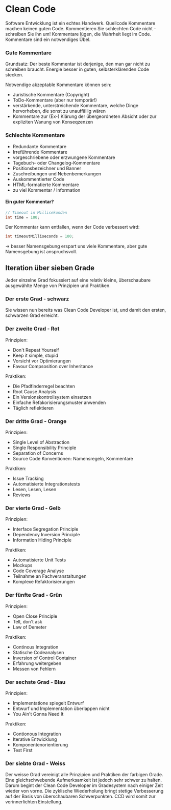 # Clean Code



Software Entwicklung ist ein echtes Handwerk. Quellcode Kommentare machen keinen guten Code. Kommentieren Sie schlechten Code nicht - schreiben Sie ihn um! Kommentare lügen, die Wahrheit liegt im Code. Kommentare sind ein notwendiges Übel.&#x20;

### Gute Kommentare

Grundsatz: Der beste Kommentar ist derjenige, den man gar nicht zu schreiben braucht. Energie besser in guten, selbsterklärenden Code stecken.&#x20;

Notwendige akzeptable Kommentare können sein:&#x20;

* Juristische Kommentare (Copyright)
* ToDo-Kommentare (aber nur temporär!)
* verstärkende, unterstreichende Kommentare, welche Dinge hervorheben, die sonst zu unauffällig wären
* Kommentare zur (Ex-) Klärung der übergeordneten Absicht oder zur expliziten Wanung von Konseqzenzen

### Schlechte Kommentare&#x20;

* Redundante Kommentare
* Irreführende Kommentare
* vorgeschriebene oder erzwungene Kommentare
* Tagebuch- oder Changelog-Kommentare
* Positionsbezeichner und Banner
* Zuschreibungen und Nebenbemerkungen
* Auskommentierter Code
* HTML-formatierte Kommentare
* zu viel Kommentar / Information

#### Ein guter Kommentar?

```java
// Timeout in Millisekunden
int time = 100; 
```

Der Kommentar kann entfallen, wenn der Code verbessert wird:

```java
int timeoutMilliseconds = 100;
```

\-> besser Namensgebung erspart uns viele Kommentare, aber gute Namensgebung ist anspruchsvoll.&#x20;

## Iteration über sieben Grade

Jeder einzelne Grad fokussiert auf eine relativ kleine, überschaubare ausgewählte Menge von Prinzipien und Praktiken.&#x20;

### Der erste Grad - schwarz

Sie wissen nun bereits was Clean Code Developer ist, und damit den ersten, schwarzen Grad erreicht.&#x20;

### Der zweite Grad - Rot

Prinzipien:

* Don't Repeat Yourself
* Keep it simple, stupid
* Vorsicht vor Optimierungen
* Favour Compsosition over Inheritance

Praktiken:&#x20;

* Die Pfadfinderregel beachten
* Root Cause Analysis
* Ein Versionskontrollsystem einsetzen
* Einfache Refakorisierungsmuster anwenden
* Täglich reflektieren

### Der dritte Grad - Orange

Prinzipien:&#x20;

* Single Level of Abstraction
* Single Responsibility Principle
* Separation of Concerns
* Source Code Konventionen: Namensregeln, Kommentare

Praktiken:&#x20;

* Issue Tracking
* Automatisierte Integrationstests
* Lesen, Lesen, Lesen
* Reviews

### Der vierte Grad - Gelb

Prinzipien:&#x20;

* Interface Segregation Principle
* Dependency Inversion Principle&#x20;
* Information Hiding Principle

Praktiken:&#x20;

* Automatisierte Unit Tests
* Mockups
* Code Coverage Analyse
* Teilnahme an Fachveranstaltungen
* Komplexe Refaktorisierungen

### Der fünfte Grad - Grün

Prinzipien:&#x20;

* Open Close Principle
* Tell, don't ask
* Law of Demeter

Praktiken:

* Continous Integration
* Statische Codeanalysen
* Inversion of Control Container
* Erfahrung weitergeben
* Messen von Fehlern

### Der sechste Grad - Blau

Prinzipien:&#x20;

* Implementatione spiegelt Entwurf
* Entwurf und Implementation überlappen nicht
* You Ain't Gonna Need It

Praktiken:

* Contionous Integration
* Iterative Entwicklung
* Komponentenorientierung
* Test First

### Der siebte Grad - Weiss

Der weisse Grad vereinigt alle Prinzipien und Praktiken der farbigen Grade. Eine gleichschwebende Aufmerksamkeit ist jedoch sehr schwer zu halten. Darum begint der Clean Code Developer im Gradesystem nach einiger Zeit wieder von vorne. Die zyklische Wiederholung bringt stetige Verbesserung auf der Basis von überschaubaren Schwerpunkten. CCD wird somit zur verinnerlichten Einstellung.&#x20;
